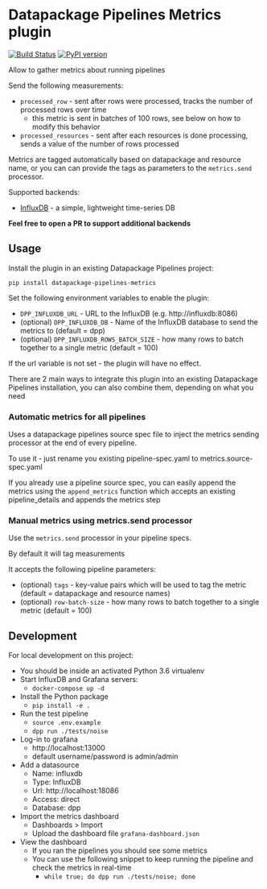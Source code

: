 # Datapackage Pipelines Metrics plugin

[![Build Status](https://api.travis-ci.org/OriHoch/datapackage-pipelines-metrics.svg)](https://travis-ci.org/OriHoch/datapackage-pipelines-metrics)
[![PyPI version](https://badge.fury.io/py/datapackage-pipelines-metrics.svg)](https://badge.fury.io/py/datapackage-pipelines-metrics)

Allow to gather metrics about running pipelines

Send the following measurements:

* `processed_row` - sent after rows were processed, tracks the number of processed rows over time
  * this metric is sent in batches of 100 rows, see below on how to modify this behavior
* `processed_resources` - sent after each resources is done processing, sends a value of the number of rows processed

Metrics are tagged automatically based on datapackage and resource name, or you can can provide the tags as parameters to the `metrics.send` processor.

Supported backends:

* [InfluxDB](https://www.influxdata.com/) - a simple, lightweight time-series DB

**Feel free to open a PR to support additional backends**

## Usage

Install the plugin in an existing Datapackage Pipelines project:

`pip install datapackage-pipelines-metrics`

Set the following environment variables to enable the plugin:

* `DPP_INFLUXDB_URL` - URL to the InfluxDB (e.g. http://influxdb:8086)
* (optional) `DPP_INFLUXDB_DB` - Name of the InfluxDB database to send the metrics to (default = dpp)
* (optional) `DPP_INFLUXDB_ROWS_BATCH_SIZE` - how many rows to batch together to a single metric (default = 100)

If the url variable is not set - the plugin will have no effect.

There are 2 main ways to integrate this plugin into an existing Datapackage Pipelines installation, you can also combine them, depending on what you need

### Automatic metrics for all pipelines

Uses a datapackage pipelines source spec file to inject the metrics sending processor at the end of every pipeline.

To use it - just rename you existing pipeline-spec.yaml to metrics.source-spec.yaml

If you already use a pipeline source spec, you can easily append the metrics using the `append_metrics` function which accepts an existing pipeline_details and appends the metrics step

### Manual metrics using metrics.send processor

Use the `metrics.send` processor in your pipeline specs.

By default it will tag measurements

It accepts the following pipeline parameters:
  * (optional) `tags` - key-value pairs which will be used to tag the metric (default = datapackage and resource names)
  * (optional) `row-batch-size` - how many rows to batch together to a single metric (default = 100)


## Development

For local development on this project:

* You should be inside an activated Python 3.6 virtualenv
* Start InfluxDB and Grafana servers:
  * `docker-compose up -d`
* Install the Python package
  * `pip install -e .`
* Run the test pipeline
  * `source .env.example`
  * `dpp run ./tests/noise`
* Log-in to grafana
  * http://localhost:13000
  * default username/password is admin/admin
* Add a datasource
  * Name: influxdb
  * Type: InfluxDB
  * Url: http://localhost:18086
  * Access: direct
  * Database: dpp
* Import the metrics dashboard
  * Dashboards > Import
  * Upload the dashboard file `grafana-dashboard.json`
* View the dashboard
  * If you ran the pipelines you should see some metrics
  * You can use the following snippet to keep running the pipeline and check the metrics in real-time
    * `while true; do dpp run ./tests/noise; done`
